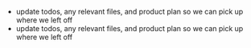 - update todos, any relevant files, and product plan so we can pick up where  we left off
- update todos, any relevant files, and product plan so we can pick up where we left off